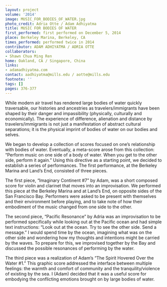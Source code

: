 ```yaml
---
layout: project
volume: '2014'
image: MUSIC_FOR_BODIES_OF_WATER.jpg
photo_credit: Adria Otte / Adam Adhiyatma
title: MUSIC FOR BODIES OF WATER
first_performed: first performed on December 5, 2014
place: Berkeley Marina, Berkeley, CA
times_performed: performed twice in 2014
contributor: ADAM ADHIYATMA / ADRIA OTTE
collaborators:
- Shawn Chua Ming Ren
home: Oakland, CA / Singapore, China
links:
- adamadhiyatma.com
contact: aadhiyatma@mills.edu / aotte@mills.edu
footnote: ''
tags: []
pages: 376-377
---
```


While modern air travel has rendered large bodies of water quickly traversable, our histories and ancestries as travelers/immigrants have been shaped by their danger and impassibility (physically, culturally and economically). The experience of difference, alienation and distance by travelers/immigrants is not just a manifestation of abstract cultural separations; it is the physical imprint of bodies of water on our bodies and selves.

We began to develop a collection of scores focused on one’s relationship with bodies of water. Eventually, a meta-score arose from this collection: “Perform music on one side of a body of water. When you get to the other side, perform it again.” Using this directive as a starting point, we decided to establish a series of performances. The first performance, at the Berkeley Marina and Land’s End, consisted of three pieces.

The first piece, “Imaginary Continent #7” by Adam, was a short composed score for violin and clarinet that moves into an improvisation. We performed this piece at the Berkeley Marina and at Land’s End, on opposite sides of the San Francisco Bay. Performers were asked to be present with themselves and their environment before playing, and to take note of how their embodiment of the music changed from one side to the other.

The second piece, “Pacific Resonance” by Adria was an improvisation to be performed specifically while looking out at the Pacific ocean and had simple text instructions: “Look out at the ocean. Try to see the other side. Send a message.” I would spend time by the ocean, imagining what was on the other side and wondering how my thoughts and intentions might be carried by the waves. To prepare for this, we improvised together by the Bay and discussed the possible resonances of performing by the water.

The third piece was a realization of Adam’s “The Spirit Hovered Over the Water #1.” This graphic score addressed the interface between multiple feelings: the warmth and comfort of community and the tranquility/violence of existing by the sea. I (Adam) decided that it was a useful score for embodying the conflicting emotions brought on by large bodies of water.
